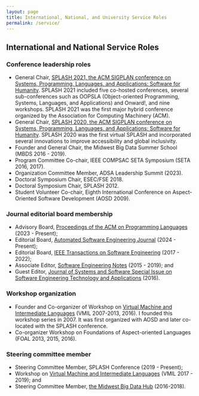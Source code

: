 ```yaml
---
layout: page
title: International, National, and University Service Roles
permalink: /service/
---
```


## International and National Service Roles

### Conference leadership roles

- General Chair, [SPLASH 2021, the ACM SIGPLAN conference on Systems, Programming, Languages, and Applications: Software for Humanity](https://2021.splashcon.org/). SPLASH 2021 included five co-hosted conferences, several sub-conferences such as OOPSLA (Object-oriented Programming, Systems, Languages, and Applications) and Onward!, and nine workshops. SPLASH 2021 was the first major hybrid conference organized by the Association for Computing Machinery (ACM).
- General Chair, [SPLASH 2020, the ACM SIGPLAN conference on Systems, Programming, Languages, and Applications: Software for Humanity](https://2020.splashcon.org/). SPLASH 2020 was the first virtual SPLASH and incorporated 
    several innovations to improve accessibility and global inclusivity. 
- Founder and General Chair, the Midwest Big Data Summer School (MBDS 2016 - 2019).
- Program Committee Co-chair, IEEE COMPSAC SETA Symposium (SETA 2016, 2017).
- Organization Committee Member, ADSA Leadership Summit (2023).
- Doctoral Symposium Chair, ESEC/FSE 2018.
- Doctoral Symposium Chair, SPLASH 2012.
- Student Volunteer Co-chair, Eighth International Conference on
      Aspect-Oriented Software Development (AOSD 2009).

### Journal editorial board membership

- Advisory Board, [Proceedings of the ACM on Programming Languages](https://dl.acm.org/journal/pacmpl/editorial-board) (2023 - Present);
- Editorial Board, [Automated Software Engineering Journal](https://link.springer.com/journal/10515/editorial-board) (2024 - Present);
- Editorial Board, [IEEE Transactions on Software Engineering](https://www.computer.org/csdl/journal/ts) (2017 - 2022);
- Associate Editor, [Software Engineering Notes](https://www.sigsoft.org/SEN/) (2015 - 2019); and
- Guest Editor, [Journal of Systems and Software Special Issue on Software Engineering Technology and Applications](https://dblp.org/rec/journals/jss/ChanLR18.html) (2016).

### Workshop organization 
- Founder and Co-organizer of Workshop on [Virtual Machine and Intermediate Languages](https://conf.researchr.org/series/vmil)
  (VMIL 2007-2013, 2016). I founded this workshop series in 2007. It was first organized with AOSD and later co-located with the SPLASH conference.
- Co-organizer Workshop on Foundations of Aspect-oriented Languages (FOAL 2013, 2015, 2016).

### Steering committee member
- Steering Committee Member, SPLASH Conference (2019 - Present); 
- Workshop on [Virtual Machine and Intermediate Languages](https://conf.researchr.org/series/vmil) (VMIL 2017 - 2019); and
- Steering Committee Member, [the Midwest Big Data Hub](https://midwestbigdatahub.org) (2016-2018).


